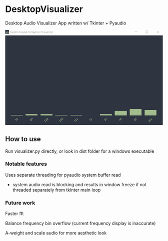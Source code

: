 # DesktopVisualizer

Desktop Audio Visualizer App written w/ Tkinter + Pyaudio

![Demo Gif](demos/demo1.1.gif)

## How to use

Run visualizer.py directly, or look in dist folder for a windows executable

### Notable features

Uses separate threading for pyaudio system buffer read
  - system audio read is blocking and results in window freeze if not threaded separately from tkinter main loop

### Future work

Faster fft

Balance frequency bin overflow (current frequency display is inaccurate)

A-weight and scale audio for more aesthetic look

